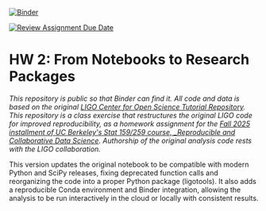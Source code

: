 [![Binder](https://mybinder.org/badge_logo.svg)](https://mybinder.org/v2/gh/UCB-stat-159-f25/hw-2-ckshimazaki/HEAD?labpath=notebooks%2FLOSC_Event_tutorial.ipynb)


[![Review Assignment Due Date](https://classroom.github.com/assets/deadline-readme-button-22041afd0340ce965d47ae6ef1cefeee28c7c493a6346c4f15d667ab976d596c.svg)](https://classroom.github.com/a/y12QcJaO)
# HW 2: From Notebooks to Research Packages

_This repository is public so that Binder can find it. All code and data is based on the original [LIGO Center for Open Science Tutorial Repository](https://github.com/losc-tutorial/LOSC_Event_tutorial). This repository is a class exercise that restructures the original LIGO code for improved reproducibility, as a homework assignment for the [Fall 2025 installment of UC Berkeley's Stat 159/259 course, _Reproducible and Collaborative Data Science](https://ucb-stat-159-f25.github.io/site/). Authorship of the original analysis code rests with the LIGO collaboration._

This version updates the original notebook to be compatible with modern Python and SciPy releases, fixing deprecated function calls and reorganizing the code into a proper Python package (ligotools). It also adds a reproducible Conda environment and Binder integration, allowing the analysis to be run interactively in the cloud or locally with consistent results.